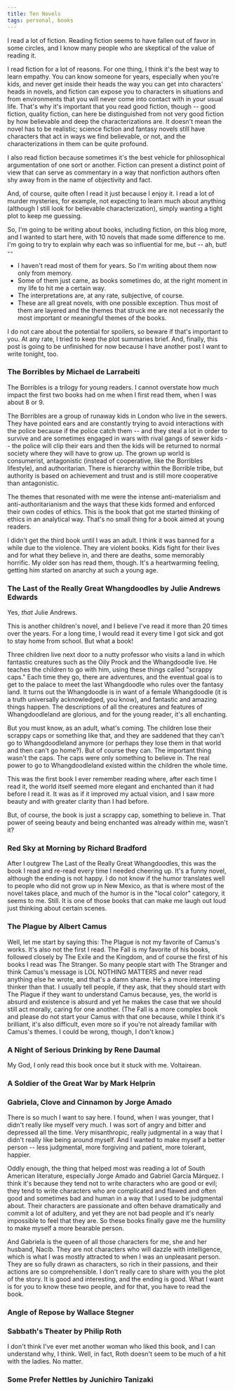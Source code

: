 ```yaml
---
title: Ten Novels
tags: personal, books
---
```


I read a lot of fiction. Reading fiction seems to have fallen out of favor in some circles, and I know many people who are skeptical of the value of reading it. 

I read fiction for a lot of reasons. For one thing, I think it's the best way to learn empathy. You can know someone for years, especially when you're kids, and never get inside their heads the way you can get into characters' heads in novels, and fiction can expose you to characters in situations and from environments that you will never come into contact with in your usual life. That's why it's important that you read good fiction, though -- good fiction, quality fiction, can here be distinguished from not very good fiction by how believable and deep the characterizations are. It doesn't mean the novel has to be realistic; science fiction and fantasy novels still have characters that act in ways we find believable, or not, and the characterizations in them can be quite profound. 

I also read fiction because sometimes it's the best vehicle for philosophical argumentation of one sort or another. Fiction can present a distinct point of view that can serve as commentary in a way that nonfiction authors often shy away from in the name of objectivity and fact. 

And, of course, quite often I read it just because I enjoy it. I read a lot of murder mysteries, for example, not expecting to learn much about anything (although I still look for believable characterization), simply wanting a tight plot to keep me guessing. 

So, I'm going to be writing about books, including fiction, on this blog more, and I wanted to start here, with 10 novels that made some difference to me. I'm going to try to explain why each was so influential for me, but -- ah, but! --  
  - I haven't read most of them for years. So I'm writing about them now only from memory.
  - Some of them just came, as books sometimes do, at the right moment in my life to hit me a certain way.
  - The interpretations are, at any rate, subjective, of course. 
  - These are all great novels, with one possible exception. Thus most of them are layered and the themes that struck me are not necessarily the most important or meaningful themes of the books.

I do not care about the potential for spoilers, so beware if that's important to you. At any rate, I tried to keep the plot summaries brief. And, finally, this post is going to be unfinished for now because I have another post I want to write tonight, too. 

### The Borribles by Michael de Larrabeiti

The Borribles is a trilogy for young readers. I cannot overstate how much impact the first two books had on me when I first read them, when I was about 8 or 9. 

The Borribles are a group of runaway kids in London who live in the sewers. They have pointed ears and are constantly trying to avoid interactions with the police because if the police catch them -- and they steal a lot in order to survive and are sometimes engaged in wars with rival gangs of sewer kids -- the police will clip their ears and then the kids will be returned to normal society where they will have to grow up. The grown up world is consumerist, antagonistic (instead of cooperative, like the Borribles lifestyle), and authoritarian. There is hierarchy within the Borrible tribe, but authority is based on achievement and trust and is still more cooperative than antagonistic.

The themes that resonated with me were the intense anti-materialism and anti-authoritarianism and the ways that these kids formed and enforced their own codes of ethics. This is the book that got me started thinking of ethics in an analytical way. That's no small thing for a book aimed at young readers.

I didn't get the third book until I was an adult. I think it was banned for a while due to the violence. They are violent books. Kids fight for their lives and for what they believe in, and there are deaths, some memorably horrific. My older son has read them, though. It's a heartwarming feeling, getting him started on anarchy at such a young age.

### The Last of the Really Great Whangdoodles by Julie Andrews Edwards

Yes, *that* Julie Andrews. 

This is another children's novel, and I believe I've read it more than 20 times over the years. For a long time, I would read it every time I got sick and got to stay home from school. But what a book!

Three children live next door to a nutty professor who visits a land in which fantastic creatures such as the Oily Prock and the Whangdoodle live. He teaches the children to go with him, using these things called "scrappy caps." Each time they go, there are adventures, and the eventual goal is to get to the palace to meet the last Whangdoodle who rules over the fantasy land. It turns out the Whangdoodle is in want of a female Whangdoodle (it is a truth universally acknowledged, you know), and fantastic and amazing things happen. The descriptions of all the creatures and features of Whangdoodleland are glorious, and for the young reader, it's all enchanting.

But you must know, as an adult, what's coming. The children lose their scrappy caps or something like that, and they are saddened that they can't go to Whangdoodleland anymore (or perhaps they lose them in that world and then can't go home?). But of course they can. The important thing wasn't the caps. The caps were only something to believe in. The real power to go to Whangdoodleland existed within the children the whole time. 

This was the first book I ever remember reading where, after each time I read it, the world itself seemed more elegant and enchanted than it had before I read it. It was as if it improved my actual vision, and I saw more beauty and with greater clarity than I had before.

But, of course, the book is just a scrappy cap, something to believe in. That power of seeing beauty and being enchanted was already within me, wasn't it?

### Red Sky at Morning by Richard Bradford

After I outgrew The Last of the Really Great Whangdoodles, this was the book I read and re-read every time I needed cheering up. It's a funny novel, although the ending is not happy. I do not know if the humor translates well to people who did not grow up in New Mexico, as that is where most of the novel takes place, and much of the humor is in the "local color" category, it seems to me. Still. It is one of those books that can make me laugh out loud just thinking about certain scenes.


### The Plague by Albert Camus

Well, let me start by saying this: The Plague is not my favorite of Camus's works. It's also not the first I read. The Fall is my favorite of his books, followed closely by The Exile and the Kingdom, and of course the first of his books I read was The Stranger. So many people start with The Stranger and think Camus's message is LOL NOTHING MATTERS and never read anything else he wrote, and that's a damn shame. He's a more interesting thinker than that. I usually tell people, if they ask, that they should start with The Plague if they want to understand Camus because, yes, the world is absurd and existence is absurd and yet he makes the case that we should still act morally, caring for one another. (The Fall is a more complex book and please do not start your Camus with that one because, while I think it's brilliant, it's also difficult, even more so if you're not already familiar with Camus's themes. I could be wrong, though, I don't know.)


### A Night of Serious Drinking by Rene Daumal

My God, I only read this book once but it stuck with me. Voltairean. 


### A Soldier of the Great War by Mark Helprin

### Gabriela, Clove and Cinnamon by Jorge Amado

There is so much I want to say here. I found, when I was younger, that I didn't really like myself very much. I was sort of angry and bitter and depressed all the time. Very misanthropic, really judgmental in a way that I didn't really like being around myself. And I wanted to make myself a better person -- less judgmental, more forgiving and patient, more tolerant, happier. 

Oddly enough, the thing that helped most was reading a lot of South American literature, especially Jorge Amado and Gabriel García Márquez. I think it's because they tend not to write characters who are good or evil; they tend to write characters who are complicated and flawed and often good and sometimes bad and human in a way that I used to be judgmental about. Their characters are passionate and often behave dramatically and commit a lot of adultery, and yet they are not bad people and it's nearly impossible to feel that they are. So these books finally gave me the humility to make myself a more bearable person.

And Gabriela is the queen of all those characters for me, she and her husband, Nacib. They are not characters who will dazzle with intelligence, which is what I was mostly attracted to when I was an unpleasant person. They are so fully drawn as characters, so rich in their passions, and their actions are so comprehensible. I don't really care to share with you the plot of the story. It is good and interesting, and the ending is good. What I want is for you to know these two people, and for that, you have to read the book. 

### Angle of Repose by Wallace Stegner

### Sabbath's Theater by Philip Roth

I don't think I've ever met another woman who liked this book, and I can understand why, I think. Well, in fact, Roth doesn't seem to be much of a hit with the ladies. No matter. 

### Some Prefer Nettles by Junichiro Tanizaki

